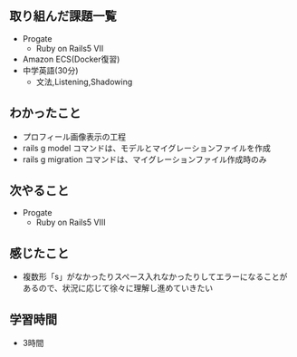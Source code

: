 ## 取り組んだ課題一覧
- Progate
  - Ruby on Rails5 Ⅶ
- Amazon ECS(Docker復習)
- 中学英語(30分)
  - 文法,Listening,Shadowing
## わかったこと
- プロフィール画像表示の工程
- rails g model コマンドは、モデルとマイグレーションファイルを作成
- rails g migration コマンドは、マイグレーションファイル作成時のみ
## 次やること
- Progate
  - Ruby on Rails5 Ⅷ
## 感じたこと
- 複数形「s」がなかったりスペース入れなかったりしてエラーになることがあるので、状況に応じて徐々に理解し進めていきたい
## 学習時間
- 3時間